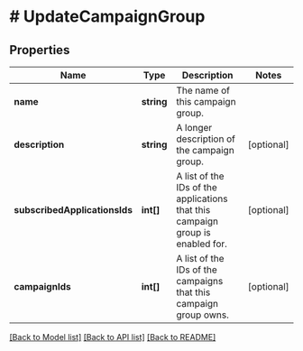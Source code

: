 # # UpdateCampaignGroup

## Properties

Name | Type | Description | Notes
------------ | ------------- | ------------- | -------------
**name** | **string** | The name of this campaign group. | 
**description** | **string** | A longer description of the campaign group. | [optional] 
**subscribedApplicationsIds** | **int[]** | A list of the IDs of the applications that this campaign group is enabled for. | [optional] 
**campaignIds** | **int[]** | A list of the IDs of the campaigns that this campaign group owns. | [optional] 

[[Back to Model list]](../../README.md#documentation-for-models) [[Back to API list]](../../README.md#documentation-for-api-endpoints) [[Back to README]](../../README.md)


